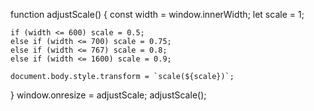 function adjustScale() {
    const width = window.innerWidth;
    let scale = 1;

    if (width <= 600) scale = 0.5;
    else if (width <= 700) scale = 0.75;
    else if (width <= 767) scale = 0.8;
    else if (width <= 1600) scale = 0.9;

    document.body.style.transform = `scale(${scale})`;
}
window.onresize = adjustScale;
adjustScale();
